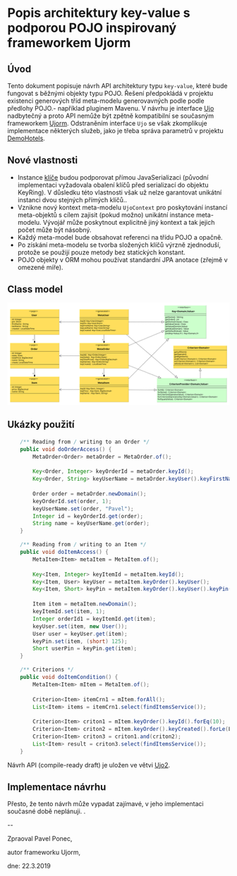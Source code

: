 # Popis architektury key-value s podporou POJO inspirovaný frameworkem Ujorm

## Úvod

Tento dokument popisuje návrh API architektury  typu `key-value`, které bude fungovat s běžnými objekty typu POJO.
Řešení předpokládá v projektu existenci generových tříd meta-modelu generovavných podle podle předlohy POJO.- například pluginem Mavenu.
V návrhu je interface [Ujo](http://ujorm.org/javadoc/org/ujorm/Ujo.html) nadbytečný a proto API nemůže být
zpětně kompatibilní se současným frameworkem [Ujorm](https://ujorm.org/). 
Odstraněním interface `Ujo` se však zkomplikuje implementace 
některých služeb, jako je třeba správa parametrů v projektu 
[DemoHotels](https://hotels.ujorm.org/source?src=org.ujorm.hotels.gui.hotel.HotelTable).


## Nové vlastnosti

* Instance [klíče](http://ujorm.org/javadoc/org/ujorm/Key.html) budou podporovat přímou JavaSerializaci 
 (původní implementaci vyžadovala obalení klíčů před serializací do objektu KeyRing). V důsledku této vlastnosti 
  však už nelze garantovat unikátní instanci dvou stejných přímých klíčů..
* Vznikne nový kontext meta-modelu `UjoContext` pro poskytování instancí meta-objektů s cílem zajisit (pokud možno) unikátní instance meta-modelu.
  Vývojář může poskytnout explicitně jiný kontext a tak jejich počet může být násobný.
* Každý meta-model bude obsahovat referenci na třídu POJO a opačně.
* Po získání meta-modelu se tvorba složených klíčů výrzně zjednoduší, protože se použijí pouze metody bez statických konstant.
* POJO objekty v ORM mohou používat standardní JPA anotace (zřejmě v omezené míře).

## Class model

![Class model](docs/images/ApiUjorm2.svg "Class model")


## Ukázky použití

```java
    /** Reading from / writing to an Order */
    public void doOrderAccess() {
        MetaOrder<Order> metaOrder = MetaOrder.of();

        Key<Order, Integer> keyOrderId = metaOrder.keyId();
        Key<Order, String> keyUserName = metaOrder.keyUser().keyFirstName();

        Order order = metaOrder.newDomain();
        keyOrderId.set(order, 1);
        keyUserName.set(order, "Pavel");
        Integer id = keyOrderId.get(order);
        String name = keyUserName.get(order);
    }
```

```java
    /** Reading from / writing to an Item */
    public void doItemAccess() {
        MetaItem<Item> metaItem = MetaItem.of();

        Key<Item, Integer> keyItemId = metaItem.keyId();
        Key<Item, User> keyUser = metaItem.keyOrder().keyUser();
        Key<Item, Short> keyPin = metaItem.keyOrder().keyUser().keyPin();

        Item item = metaItem.newDomain();
        keyItemId.set(item, 1);
        Integer orderId1 = keyItemId.get(item);
        keyUser.set(item, new User());
        User user = keyUser.get(item);
        keyPin.set(item, (short) 125);
        Short userPin = keyPin.get(item);
    }
```

```java
    /** Criterions */
    public void doItemCondition() {
        MetaItem<Item> mItem = MetaItem.of();

        Criterion<Item> itemCrn1 = mItem.forAll();
        List<Item> items = itemCrn1.select(findItemsService());

        Criterion<Item> criton1 = mItem.keyOrder().keyId().forEq(10);
        Criterion<Item> criton2 = mItem.keyOrder().keyCreated().forLe(LocalDateTime.now());
        Criterion<Item> criton3 = criton1.and(criton2);
        List<Item> result = criton3.select(findItemsService());
    }
```

Návrh API (compile-ready draft) je uložen ve větvi 
[Ujo2](https://github.com/pponec/ujorm/blob/Ujorm2/project-m2/ujo2-core/src/test/java/org/ujorm/service/MySampleService.java). 


## Implementace návrhu

Přesto, že tento návrh může vypadat zajímavé, v jeho implementaci současné době neplánuji.
.

--

Zpraoval Pavel Ponec, 

autor frameworku Ujorm,

dne: 22.3.2019